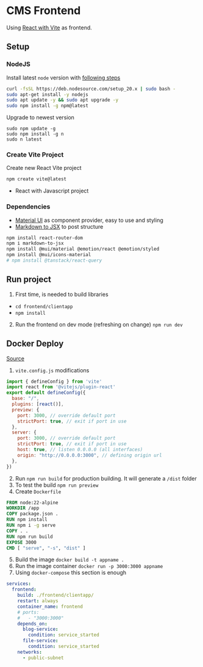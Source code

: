 # CMS Frontend

Using [React with Vite](https://vitejs.dev/) as frontend.

## Setup

### NodeJS

Install latest `node` version with [following steps](https://deb.nodesource.com/)
```bash
curl -fsSL https://deb.nodesource.com/setup_20.x | sudo bash -
sudo apt-get install -y nodejs
sudo apt update -y && sudo apt upgrade -y
sudo npm install -g npm@latest
```
Upgrade to newest version
```
sudo npm update -g
sudo npm install -g n
sudo n latest
```

### Create Vite Project

Create new React Vite project 
```bash
npm create vite@latest
```
- React with Javascript project

### Dependencies

- [Material UI](https://mui.com/) as component provider, easy to use and styling
- [Markdown to JSX](https://www.npmjs.com/package/markdown-to-jsx) to post structure

```bash
npm install react-router-dom
npm i markdown-to-jsx
npm install @mui/material @emotion/react @emotion/styled
npm install @mui/icons-material
# npm install @tanstack/react-query
```

## Run project

1. First time, is needed to build libraries 
  - `cd frontend/clientapp`
  - `npm install`
2. Run the frontend on dev mode (refreshing on change) `npm run dev` 

## Docker Deploy

[Source](https://thedkpatel.medium.com/dockerizing-react-application-built-with-vite-a-simple-guide-4c41eb09defa)

1. `vite.config.js` modifications
```javascript
import { defineConfig } from 'vite'
import react from '@vitejs/plugin-react'
export default defineConfig({
  base: "/",
  plugins: [react()],
  preview: {
    port: 3000, // override default port
    strictPort: true, // exit if port in use
  },
  server: {
    port: 3000, // override default port
    strictPort: true, // exit if port in use
    host: true, // listen 0.0.0.0 (all interfaces)
    origin: "http://0.0.0.0:3000", // defining origin url
  },
})
```
2. Run `npm run build` for production building. It will generate a `/dist` folder
3. To test the build `npm run preview`
4. Create `Dockerfile`
```dockerfile
FROM node:22-alpine
WORKDIR /app
COPY package.json .
RUN npm install
RUN npm i -g serve
COPY . .
RUN npm run build
EXPOSE 3000
CMD [ "serve", "-s", "dist" ]
```
5. Build the image `docker build -t appname .`
6. Run the image container `docker run -p 3000:3000 appname`
7. Using `docker-compose` this section is enough
```yaml
services:
  frontend:
    build: ./frontend/clientapp/
    restart: always
    container_name: frontend
    # ports:
    #   - "3000:3000"
    depends_on:
      blog-service:
        condition: service_started
      file-service:
        condition: service_started
    networks:
      - public-subnet
```